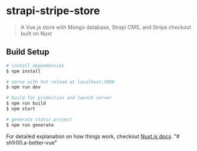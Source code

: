 # strapi-stripe-store

> A Vue.js store with Mongo database, Strapi CMS, and Stripe checkout built on Nuxt

## Build Setup

``` bash
# install dependencies
$ npm install

# serve with hot reload at localhost:3000
$ npm run dev

# build for production and launch server
$ npm run build
$ npm start

# generate static project
$ npm run generate
```

For detailed explanation on how things work, checkout [Nuxt.js docs](https://nuxtjs.org).
"# sh1r00.a-better-vue" 
